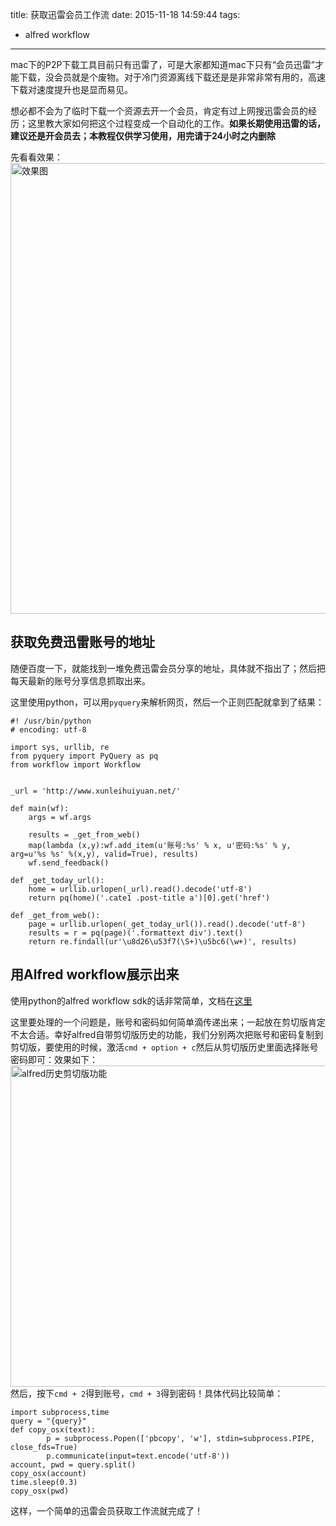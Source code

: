 title: 获取迅雷会员工作流
date: 2015-11-18 14:59:44
tags:
- alfred workflow
---

mac下的P2P下载工具目前只有迅雷了，可是大家都知道mac下只有“会员迅雷”才能下载，没会员就是个废物。对于冷门资源离线下载还是是非常非常有用的，高速下载对速度提升也是显而易见。

想必都不会为了临时下载一个资源去开一个会员，肯定有过上网搜迅雷会员的经历；这里教大家如何把这个过程变成一个自动化的工作。**如果长期使用迅雷的话，建议还是开会员去；本教程仅供学习使用，用完请于24小时之内删除**

先看看效果：
<img src="http://7sbqce.com1.z0.glb.clouddn.com/markdownxunleivip.gif" alt='效果图' width="721" />

<!--more -->
## 获取免费迅雷账号的地址
随便百度一下，就能找到一堆免费迅雷会员分享的地址，具体就不指出了；然后把每天最新的账号分享信息抓取出来。

这里使用python，可以用`pyquery`来解析网页，然后一个正则匹配就拿到了结果：
```
#! /usr/bin/python
# encoding: utf-8

import sys, urllib, re
from pyquery import PyQuery as pq
from workflow import Workflow


_url = 'http://www.xunleihuiyuan.net/'

def main(wf):
    args = wf.args

    results = _get_from_web()
    map(lambda (x,y):wf.add_item(u'账号:%s' % x, u'密码:%s' % y, arg=u'%s %s' %(x,y), valid=True), results)
    wf.send_feedback()

def _get_today_url():
    home = urllib.urlopen(_url).read().decode('utf-8')
    return pq(home)('.cate1 .post-title a')[0].get('href')

def _get_from_web():
    page = urllib.urlopen(_get_today_url()).read().decode('utf-8')
    results = r = pq(page)('.formattext div').text()
    return re.findall(ur'\u8d26\u53f7(\S+)\u5bc6(\w+)', results)
```

## 用Alfred workflow展示出来
使用python的alfred workflow sdk的话非常简单，文档在[这里](http://alfredworkflow.readthedocs.org/en/develop/index.html)

这里要处理的一个问题是，账号和密码如何简单滴传递出来；一起放在剪切版肯定不太合适。幸好alfred自带剪切版历史的功能，我们分别两次把账号和密码复制到剪切版，要使用的时候，激活`cmd + option + c`然后从剪切版历史里面选择账号密码即可：效果如下：
<img src="http://7sbqce.com1.z0.glb.clouddn.com/test/1447827801109.png" width="514" alt="alfred历史剪切版功能"/>
然后，按下`cmd + 2`得到账号，`cmd + 3`得到密码！具体代码比较简单：
```
import subprocess,time
query = "{query}"
def copy_osx(text):
        p = subprocess.Popen(['pbcopy', 'w'], stdin=subprocess.PIPE, close_fds=True)
        p.communicate(input=text.encode('utf-8'))
account, pwd = query.split()
copy_osx(account)
time.sleep(0.3)
copy_osx(pwd)
```

这样，一个简单的迅雷会员获取工作流就完成了！

